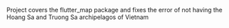 Project covers the flutter_map package and fixes the error of not having the Hoang Sa and Truong Sa archipelagos of Vietnam